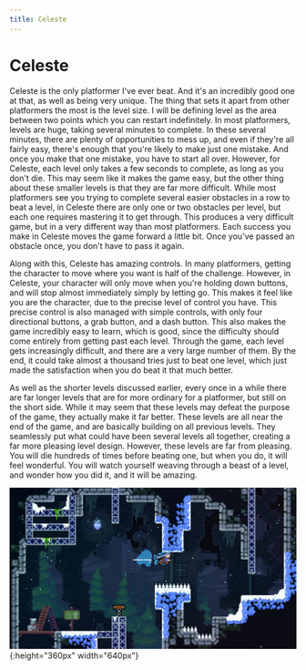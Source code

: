 ```yaml
---
title: Celeste
---
```


# Celeste

Celeste is the only platformer I've ever beat. And it's an incredibly good one at that, as well as being very unique. The thing that sets it apart from other platformers the most is the level size. I will be defining level as the area between two points which you can restart indefinitely. In most platformers, levels are huge, taking several minutes to complete. In these several minutes, there are plenty of opportunities to mess up, and even if they're all fairly easy, there's enough that you're likely to make just one mistake. And once you make that one mistake, you have to start all over. However, for Celeste, each level only takes a few seconds to complete, as long as you don't die. This may seem like it makes the game easy, but the other thing about these smaller levels is that they are far more difficult. While most platformers see you trying to complete several easier obstacles in a row to beat a level, in Celeste there are only one or two obstacles per level, but each one requires mastering it to get through. This produces a very difficult game, but in a very different way than most platformers. Each success you make in Celeste moves the game forward a little bit. Once you've passed an obstacle once, you don't have to pass it again.

Along with this, Celeste has amazing controls. In many platformers, getting the character to move where you want is half of the challenge. However, in Celeste, your character will only move when you're holding down buttons, and will stop almost immediately simply by letting go. This makes it feel like you are the character, due to the precise level of control you have. This precise control is also managed with simple controls, with only four directional buttons, a grab button, and a dash button. This also makes the game incredibly easy to learn, which is good, since the difficulty should come entirely from getting past each level. Through the game, each level gets increasingly difficult, and there are a very large number of them. By the end, it could take almost a thousand tries just to beat one level, which just made the satisfaction when you do beat it that much better.

As well as the shorter levels discussed earlier, every once in a while there are far longer levels that are for more ordinary for a platformer, but still on the short side. While it may seem that these levels may defeat the purpose of the game, they actually make it far better. These levels are all near the end of the game, and are basically building on all previous levels. They seamlessly put what could have been several levels all together, creating a far more pleasing level design. However, these levels are far from pleasing. You will die hundreds of times before beating one, but when you do, it will feel wonderful. You will watch yourself weaving through a beast of a level, and wonder how you did it, and it will be amazing.

![Dashing through an early level of the game](celeste.jpg){:height="360px" width="640px"}
